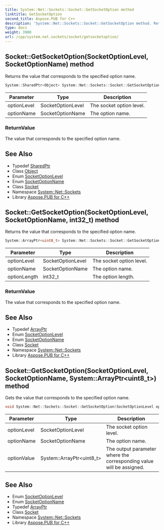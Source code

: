 ```yaml
---
title: System::Net::Sockets::Socket::GetSocketOption method
linktitle: GetSocketOption
second_title: Aspose.PUB for C++
description: 'System::Net::Sockets::Socket::GetSocketOption method. Returns the value that corresponds to the specified option name in C++.'
type: docs
weight: 3900
url: /cpp/system.net.sockets/socket/getsocketoption/
---
```

## Socket::GetSocketOption(SocketOptionLevel, SocketOptionName) method


Returns the value that corresponds to the specified option name.

```cpp
System::SharedPtr<Object> System::Net::Sockets::Socket::GetSocketOption(SocketOptionLevel optionLevel, SocketOptionName optionName)
```


| Parameter | Type | Description |
| --- | --- | --- |
| optionLevel | SocketOptionLevel | The socket option level. |
| optionName | SocketOptionName | The option name. |

### ReturnValue

The value that corresponds to the specified option name.

## See Also

* Typedef [SharedPtr](../../../system/sharedptr/)
* Class [Object](../../../system/object/)
* Enum [SocketOptionLevel](../../socketoptionlevel/)
* Enum [SocketOptionName](../../socketoptionname/)
* Class [Socket](../)
* Namespace [System::Net::Sockets](../../)
* Library [Aspose.PUB for C++](../../../)
## Socket::GetSocketOption(SocketOptionLevel, SocketOptionName, int32_t) method


Returns the value that corresponds to the specified option name.

```cpp
System::ArrayPtr<uint8_t> System::Net::Sockets::Socket::GetSocketOption(SocketOptionLevel optionLevel, SocketOptionName optionName, int32_t optionLength)
```


| Parameter | Type | Description |
| --- | --- | --- |
| optionLevel | SocketOptionLevel | The socket option level. |
| optionName | SocketOptionName | The option name. |
| optionLength | int32_t | The option length. |

### ReturnValue

The value that corresponds to the specified option name.

## See Also

* Typedef [ArrayPtr](../../../system/arrayptr/)
* Enum [SocketOptionLevel](../../socketoptionlevel/)
* Enum [SocketOptionName](../../socketoptionname/)
* Class [Socket](../)
* Namespace [System::Net::Sockets](../../)
* Library [Aspose.PUB for C++](../../../)
## Socket::GetSocketOption(SocketOptionLevel, SocketOptionName, System::ArrayPtr\<uint8_t\>) method


Gets the value that corresponds to the specified option name.

```cpp
void System::Net::Sockets::Socket::GetSocketOption(SocketOptionLevel optionLevel, SocketOptionName optionName, System::ArrayPtr<uint8_t> optionValue)
```


| Parameter | Type | Description |
| --- | --- | --- |
| optionLevel | SocketOptionLevel | The socket option level. |
| optionName | SocketOptionName | The option name. |
| optionValue | System::ArrayPtr\<uint8_t\> | The output parameter where the corresponding value will be assigned. |

## See Also

* Enum [SocketOptionLevel](../../socketoptionlevel/)
* Enum [SocketOptionName](../../socketoptionname/)
* Typedef [ArrayPtr](../../../system/arrayptr/)
* Class [Socket](../)
* Namespace [System::Net::Sockets](../../)
* Library [Aspose.PUB for C++](../../../)
